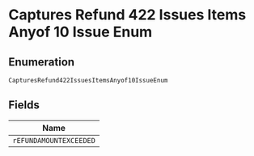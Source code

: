 
# Captures Refund 422 Issues Items Anyof 10 Issue Enum

## Enumeration

`CapturesRefund422IssuesItemsAnyof10IssueEnum`

## Fields

| Name |
|  --- |
| `rEFUNDAMOUNTEXCEEDED` |

